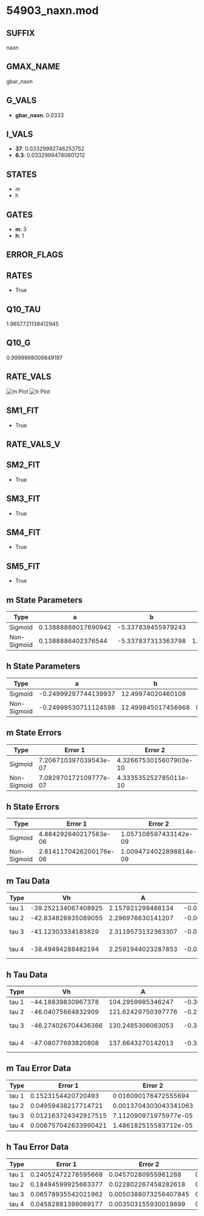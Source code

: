# 54903_naxn.mod

## SUFFIX

naxn

## GMAX_NAME

gbar_naxn

## G_VALS

- **gbar_naxn**: 0.0333

## I_VALS

- **37**: 0.03329992746253752
- **6.3**: 0.03329994780801212

## STATES

- m
- h

## GATES

- **m**: 3
- **h**: 1

## ERROR_FLAGS


## RATES

- True

## Q10_TAU

1.9657721138412945

## Q10_G

0.9999998009849197

## RATE_VALS

![m Plot](/Users/pbozelos/Dropbox/icg-Chai-Panos/supermodels/output_markdown_files/Na/54903_naxn.mod/images/m.png)
![h Plot](/Users/pbozelos/Dropbox/icg-Chai-Panos/supermodels/output_markdown_files/Na/54903_naxn.mod/images/h.png)

## SM1_FIT

- True

## RATE_VALS_V

## SM2_FIT

- True

## SM3_FIT

- True

## SM4_FIT

- True

## SM5_FIT

- True

## m State Parameters

| Type | a | b | c | d |
| --- | --- | --- | --- | --- |
| Sigmoid | 0.13888868017690942 | -5.337838455979243 |
| Non-Sigmoid | 0.1388886402376544 | -5.337837313363798 | 1.0000001277864656 | -1.2960057522830134e-07 |

## h State Parameters

| Type | a | b | c | d |
| --- | --- | --- | --- | --- |
| Sigmoid | -0.24999297744139937 | 12.49974020460108 |
| Non-Sigmoid | -0.24999530711124598 | 12.499845017456968 | 0.999995965842203 | 7.02980012015983e-08 |

## m State Errors

| Type | Error 1 | Error 2 | Error 3 |
| --- | --- | --- | --- |
| Sigmoid | 7.206710397039543e-07 | 4.3266753015607903e-10 | 4.2263138974772403e-07 |
| Non-Sigmoid | 7.082970172109777e-07 | 4.333535252785011e-10 | 4.1537474970690237e-07 |

## h State Errors

| Type | Error 1 | Error 2 | Error 3 |
| --- | --- | --- | --- |
| Sigmoid | 4.884292640217563e-06 | 1.057108597433142e-09 | 3.929301730364986e-06 |
| Non-Sigmoid | 2.8141170426200176e-06 | 1.0094724022898814e-09 | 2.263892804859434e-06 |

## m Tau Data

| Type | Vh | A | b1 | b2 | c1 | c2 | d1 | d2 | e1 | e2 |
| --- | --- | --- | --- | --- | --- | --- | --- | --- | --- | --- |
| tau 1 | -39.252134067408925 | 2.157921299488134 | -0.053270698637831515 | -0.03432284991271543 |
| tau 2 | -42.834826935089055 | 2.296976630141207 | -0.06133379531835612 | 0.00028064669948402795 | -0.05698525208326665 | -0.000487038846941568 |
| tau 3 | -41.12303334183829 | 2.3119573132363307 | -0.07494086921782973 | 0.0006716375908051049 | -2.297225808299845e-06 | -0.06436949193248206 | -0.0009665060170179844 | -6.512419187858621e-06 |
| tau 4 | -38.49494288482194 | 2.2591944023287853 | -0.08762149892876721 | 0.00115572739056253 | -8.144436507103458e-06 | 2.2108746771455898e-08 | -0.061156629548838506 | -0.0010943539839797574 | -1.3847870981751569e-05 | -7.77388764774149e-08 |

## h Tau Data

| Type | Vh | A | b1 | b2 | c1 | c2 | d1 | d2 | e1 | e2 |
| --- | --- | --- | --- | --- | --- | --- | --- | --- | --- | --- |
| tau 1 | -44.18839830967378 | 104.2959985346247 | -0.30419041208800635 | -0.08783263369775497 |
| tau 2 | -46.04075664832909 | 121.62429750397776 | -0.2573590800293079 | 0.001555317443250633 | -0.14267059063863888 | -0.0017859962804351978 |
| tau 3 | -46.274026704436366 | 130.2485306063053 | -0.34105502932161647 | 0.01158715712476193 | -0.0001322740954077823 | -0.19462635030563183 | -0.005454302619461345 | -5.551112988631146e-05 |
| tau 4 | -47.08077693820808 | 137.6643270142013 | -0.32655460847265744 | 0.011266325791826673 | -0.0001611277098180975 | 6.66399004469961e-07 | -0.258178642186065 | -0.012422141921260432 | -0.00029787272272502704 | -2.548241553772943e-06 |

## m Tau Error Data

| Type | Error 1 | Error 2 | Error 3 |
| --- | --- | --- | --- |
| tau 1 | 0.1523154420720493 | 0.016090176472555694 | 0.07510712985724237 |
| tau 2 | 0.04959438217714721 | 0.0013704303043341063 | 0.024455115329716403 |
| tau 3 | 0.012163724342917515 | 7.112090971975977e-05 | 0.00599796324878903 |
| tau 4 | 0.006757042633990421 | 1.486182515583712e-05 | 0.0033319148187350538 |

## h Tau Error Data

| Type | Error 1 | Error 2 | Error 3 |
| --- | --- | --- | --- |
| tau 1 | 0.24052472278595668 | 0.04570280955961288 | 0.1869739409751079 |
| tau 2 | 0.18494599925663377 | 0.022802267458282618 | 0.14376934706776512 |
| tau 3 | 0.06578935542021962 | 0.0050388073256407845 | 0.0511419155363797 |
| tau 4 | 0.04582881399069177 | 0.003503155930019899 | 0.035625418721218875 |

